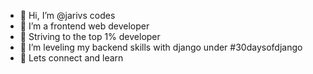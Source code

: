 

- 👋 Hi, I’m @jarivs codes
- 👀 I’m a frontend web developer
- 🏁️ Striving to the top 1% developer
- 🌱 I’m leveling my backend skills with django under #30daysofdjango
- 💞️ Lets connect and learn 
<!---
dotjarvis/dotjarvis is a ✨ special ✨ repository because its `README.md` (this file) appears on your GitHub profile.
You can click the Preview link to take a look at your changes.
--->
